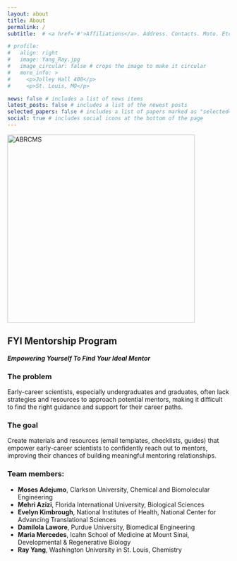 ```yaml
---
layout: about
title: About
permalink: /
subtitle:  # <a href='#'>Affiliations</a>. Address. Contacts. Moto. Etc.

# profile:
#   align: right
#   image: Yang_Ray.jpg
#   image_circular: false # crops the image to make it circular
#   more_info: >
#     <p>Jolley Hall 408</p>
#     <p>St. Louis, MO</p>

news: false # includes a list of news items
latest_posts: false # includes a list of the newest posts
selected_papers: false # includes a list of papers marked as "selected={true}"
social: true # includes social icons at the bottom of the page
---
```


<!-- Write your biography here. Tell the world about yourself. Link to your favorite [subreddit](http://reddit.com). You can put a picture in, too. The code is already in, just name your picture `prof_pic.jpg` and put it in the `img/` folder.

Put your address / P.O. box / other info right below your picture. You can also disable any of these elements by editing `profile` property of the YAML header of your `_pages/about.md`. Edit `_bibliography/papers.bib` and Jekyll will render your [publications page](/al-folio/publications/) automatically.

Link to your social media connections, too. This theme is set up to use [Font Awesome icons](https://fontawesome.com/) and [Academicons](https://jpswalsh.github.io/academicons/), like the ones below. Add your Facebook, Twitter, LinkedIn, Google Scholar, or just disable all of them. -->

<!-- ![ABRCMS](https://abrcms.org/wp-content/uploads/2024/07/ABRCMS-Innovation-24-Logo-RGB-1024x352.png.webp) -->

<img src="https://abrcms.org/wp-content/uploads/2024/07/ABRCMS-Innovation-24-Logo-RGB-1024x352.png.webp" alt="ABRCMS" width="425"/>

## **FYI Mentorship Program**
***Empowering Yourself To Find Your Ideal Mentor***

### **The problem**
Early-career scientists, especially undergraduates and graduates, often lack strategies and resources to approach potential mentors, making it difficult to find the right guidance and support for their career paths.

### **The goal**
Create materials and resources (email templates, checklists, guides) that empower early-career scientists to confidently reach out to mentors, improving their chances of building meaningful mentoring relationships.

### **Team members:**
- **Moses Adejumo**, Clarkson University, Chemical and Biomolecular Engineering
- **Mehri Azizi**, Florida International University, Biological Sciences
- **Evelyn Kimbrough**, National Institutes of Health, National Center for Advancing Translational Sciences
- **Damilola Lawore**, Purdue University, Biomedical Engineering
- **Maria Mercedes**, Icahn School of Medicine at Mount Sinai, Developmental & Regenerative Biology
- **Ray Yang**, Washington University in St. Louis, Chemistry
